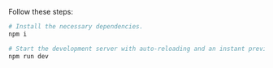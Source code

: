 
Follow these steps:

```sh
# Install the necessary dependencies.
npm i

# Start the development server with auto-reloading and an instant preview.
npm run dev
```

